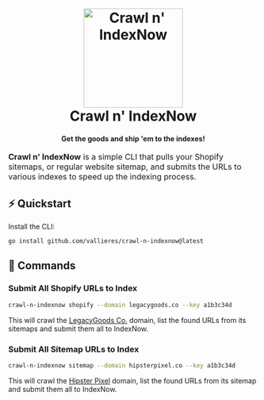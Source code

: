 <!-- markdownlint-disable MD002 MD013 MD033 MD041 -->
<h1 align="center">
  <a name="logo" href="https://github.com/vallieres/crawl-n-indexnow">
    <img src="https://github.com/vallieres/crawl-n-indexnow/assets/182217/01bf723d-b7c9-476e-8271-817e5ee3a4d2" alt="Crawl n' IndexNow" width="200"></a>
  <br>
  Crawl n' IndexNow
</h1>
<h4 align="center">Get the goods and ship 'em to the indexes!</h4>
<div align="center"></div>

<font size="3">
    <strong>Crawl n' IndexNow</strong> is a simple CLI that pulls your Shopify sitemaps, or regular website sitemap, and submits the URLs to various indexes to speed up the indexing process.
</font>


## ⚡️ Quickstart

Install the CLI:
```bash
go install github.com/vallieres/crawl-n-indexnow@latest
```

## 🎯 Commands

### Submit All Shopify URLs to Index

```bash
crawl-n-indexnow shopify --domain legacygoods.co --key a1b3c34d
```

This will crawl the [LegacyGoods Co.](https://legacygoods.co) domain, list the found URLs from its sitemaps and submit 
them all to IndexNow.

### Submit All Sitemap URLs to Index

```bash
crawl-n-indexnow sitemap --domain hipsterpixel.co --key a1b3c34d
```

This will crawl the [Hipster Pixel](https://hipsterpixel.co) domain, list the found URLs from its sitemap and submit
them all to IndexNow.